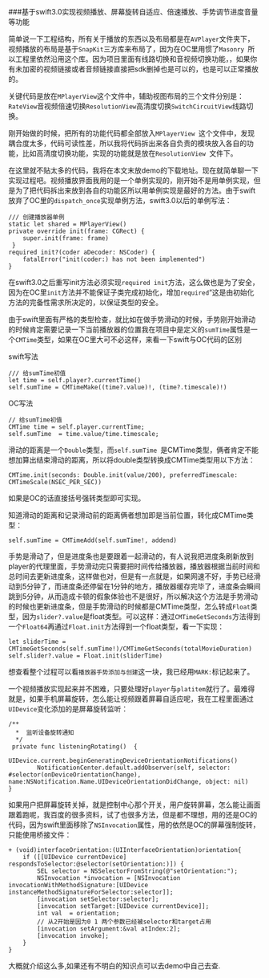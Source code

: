 ###基于swift3.0实现视频播放、屏幕旋转自适应、倍速播放、手势调节进度音量等功能


简单说一下工程结构，所有关于播放的东西以及布局都是在`AVPlayer`文件夹下，视频播放的布局是基于`SnapKit`三方库来布局了，因为在OC里用惯了`Masonry `所以工程里依然沿用这个库。因为项目里面有线路切换和音视频切换功能，，如果你有未加密的视频链接或者音频链接直接把sdk删掉也是可以的，也是可以正常播放的。

关键代码是放在`MPlayerView`这个文件中，辅助视图布局的三个文件分别是：`RateView`音视频倍速切换`ResolutionView`高清度切换`SwitchCircuitView`线路切换。

刚开始做的时候，把所有的功能代码都全部放入`MPlayerView `这个文件中，发现耦合度太多，代码可读性差，所以我将代码拆出来各自负责的模块放入各自的功能，比如高清度切换功能，实现的功能就是放在`ResolutionView `文件下。

在这里就不贴太多的代码，我将在本文末放demo的下载地址。现在就简单聊一下实现过程吧。视频播放界面我用的是一个单例实现的，刚开始不是用单例实现，但是为了把代码拆出来放到各自的功能区所以用单例实现是最好的方法。由于swift放弃了OC里的`dispatch_once`实现单例方法，swift3.0以后的单例写法：

	/// 创建播放器单例
	static let shared = MPlayerView()
	private override init(frame: CGRect) {
	    super.init(frame: frame)
	 }
	required init?(coder aDecoder: NSCoder) {
        fatalError("init(coder:) has not been implemented")
    }

在swift3.0之后重写init方法必须实现`required init`方法，这么做也是为了安全，因为在OC里`init`方法并不能保证子类完成初始化，增加`required`“这是由初始化方法的完备性需求所决定的，以保证类型的安全。

由于swift里面有严格的类型检查，就比如在做手势滑动的时候，手势刚开始滑动的时候肯定需要记录一下当前播放器的位置我在项目中是定义的`sumTime`属性是一个`CMTime`类型，如果在OC里大可不必这样，来看一下swift与OC代码的区别

swift写法

	/// 给sumTime初值
	let time = self.player?.currentTime()
	self.sumTime = CMTimeMake((time?.value)!, (time?.timescale)!)

OC写法

	// 给sumTime初值
	CMTime time = self.player.currentTime;
	self.sumTime  = time.value/time.timescale;

滑动的距离是一个`Double`类型，而`self.sumTime `是CMTime类型，俩者肯定不能想加算出结束滑动的距离，所以将double类型转换成CMTime类型用以下方法：

	CMTime.init(seconds: Double.init(value/200), preferredTimescale: CMTimeScale(NSEC_PER_SEC))

如果是OC的话直接括号强转类型即可实现。

知道滑动的距离和记录滑动前的距离俩者想加即是当前位置，转化成CMTime类型：

	self.sumTime = CMTimeAdd(self.sumTime!, addend)

手势是滑动了，但是进度条也是要跟着一起滑动的，有人说我把进度条刷新放到player的代理里面，手势滑动完只需要把时间传给播放器，播放器根据当前时间和总时间去更新进度条，这样做也对，但是有一点就是，如果网速不好，手势已经滑动到5分钟了，而进度条还停留在1分钟的地方，播放器缓存完毕了，进度条会瞬间跳到5分钟，从而造成卡顿的假象体验也不是很好，所以解决这个方法是手势滑动的时候也更新进度条，但是手势滑动的时候都是CMTime类型，怎么转成`Float`类型，因为`slider?.value`是float类型。可以这样：通过`CMTimeGetSeconds`方法得到一个`Float64`再通过`Float.init`方法得到一个float类型，看一下实现：

	let sliderTime = CMTimeGetSeconds(self.sumTime!)/CMTimeGetSeconds(totalMovieDuration)
	self.slider?.value = Float.init(sliderTime)

想查看整个过程可以看`播放器手势添加与创建`这一块，我已经用`MARK:`标记起来了。

一个视频播放实现起来并不困难，只要处理好`player`与`platitem`就行了。最难得就是，如果手机屏幕旋转，怎么能让视频跟着屏幕自适应呢，我在工程里面通过`UIDevice`变化添加的是屏幕旋转监听：

	/**
	  *  监听设备旋转通知
	  */
	 private func listeningRotating()  {
	        UIDevice.current.beginGeneratingDeviceOrientationNotifications()
	        NotificationCenter.default.addObserver(self, selector: #selector(onDeviceOrientationChange), name:NSNotification.Name.UIDeviceOrientationDidChange, object: nil)
    }

如果用户把屏幕旋转关掉，就是控制中心那个开关，用户旋转屏幕，怎么能让画面跟着跑呢，我百度的很多资料，试了也很多方法，但是都不理想，用的还是OC的代码，因为swift里面移除了`NSInvocation`属性，用的依然是OC的屏幕强制旋转，只能使用桥接文件：

	+ (void)interfaceOrientation:(UIInterfaceOrientation)orientation{
	    if ([[UIDevice currentDevice] respondsToSelector:@selector(setOrientation:)]) {
	        SEL selector = NSSelectorFromString(@"setOrientation:");
	        NSInvocation *invocation = [NSInvocation invocationWithMethodSignature:[UIDevice instanceMethodSignatureForSelector:selector]];
	        [invocation setSelector:selector];
	        [invocation setTarget:[UIDevice currentDevice]];
	        int val  = orientation;
	        // 从2开始是因为0 1 两个参数已经被selector和target占用
	        [invocation setArgument:&val atIndex:2];
	        [invocation invoke];
	    }
	}

大概就介绍这么多,如果还有不明白的知识点可以去demo中自己去查.

